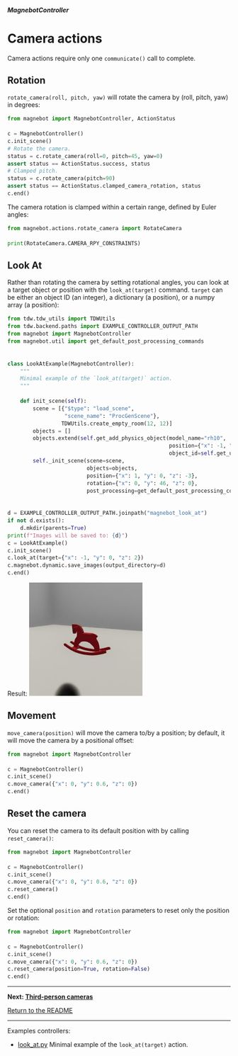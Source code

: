 ##### MagnebotController

# Camera actions

Camera actions require only one `communicate()` call to complete.

## Rotation

`rotate_camera(roll, pitch, yaw)` will rotate the camera by (roll, pitch, yaw) in degrees:

```python
from magnebot import MagnebotController, ActionStatus

c = MagnebotController()
c.init_scene()
# Rotate the camera.
status = c.rotate_camera(roll=0, pitch=45, yaw=0)
assert status == ActionStatus.success, status
# Clamped pitch.
status = c.rotate_camera(pitch=90)
assert status == ActionStatus.clamped_camera_rotation, status
c.end()
```

The camera rotation is clamped within a certain range, defined by Euler angles:

```python
from magnebot.actions.rotate_camera import RotateCamera

print(RotateCamera.CAMERA_RPY_CONSTRAINTS)
```

## Look At

Rather than rotating the camera by setting rotational angles, you can look at a target object or position with the `look_at(target)` command. `target` can be either an object ID (an integer), a dictionary (a position), or a numpy array (a position):

```python
from tdw.tdw_utils import TDWUtils
from tdw.backend.paths import EXAMPLE_CONTROLLER_OUTPUT_PATH
from magnebot import MagnebotController
from magnebot.util import get_default_post_processing_commands


class LookAtExample(MagnebotController):
    """
    Minimal example of the `look_at(target)` action.
    """

    def init_scene(self):
        scene = [{"$type": "load_scene",
                  "scene_name": "ProcGenScene"},
                 TDWUtils.create_empty_room(12, 12)]
        objects = []
        objects.extend(self.get_add_physics_object(model_name="rh10",
                                                   position={"x": -1, "y": 0, "z": 2},
                                                   object_id=self.get_unique_id()))
        self._init_scene(scene=scene,
                         objects=objects,
                         position={"x": 1, "y": 0, "z": -3},
                         rotation={"x": 0, "y": 46, "z": 0},
                         post_processing=get_default_post_processing_commands())


d = EXAMPLE_CONTROLLER_OUTPUT_PATH.joinpath("magnebot_look_at")
if not d.exists():
    d.mkdir(parents=True)
print(f"Images will be saved to: {d}")
c = LookAtExample()
c.init_scene()
c.look_at(target={"x": -1, "y": 0, "z": 2})
c.magnebot.dynamic.save_images(output_directory=d)
c.end()
```

Result:
![](../images/look_at.jpg)

## Movement

`move_camera(position)` will move the camera to/by a position; by default, it will move the camera by a positional offset:

```python
from magnebot import MagnebotController

c = MagnebotController()
c.init_scene()
c.move_camera({"x": 0, "y": 0.6, "z": 0})
c.end()
```

## Reset the camera

You can reset the camera to its default position with by calling `reset_camera()`:

```python
from magnebot import MagnebotController

c = MagnebotController()
c.init_scene()
c.move_camera({"x": 0, "y": 0.6, "z": 0})
c.reset_camera()
c.end()
```

Set the optional `position` and `rotation` parameters to reset only the position or rotation:

```python
from magnebot import MagnebotController

c = MagnebotController()
c.init_scene()
c.move_camera({"x": 0, "y": 0.6, "z": 0})
c.reset_camera(position=True, rotation=False)
c.end()
```

***

**Next: [Third-person cameras](third_person_camera.md)**

[Return to the README](../../../README.md)

***

Examples controllers:

- [look_at.py](https://github.com/alters-mit/magnebot/blob/main/controllers/examples/magnebot_controller/look_at.py) Minimal example of the `look_at(target)` action.